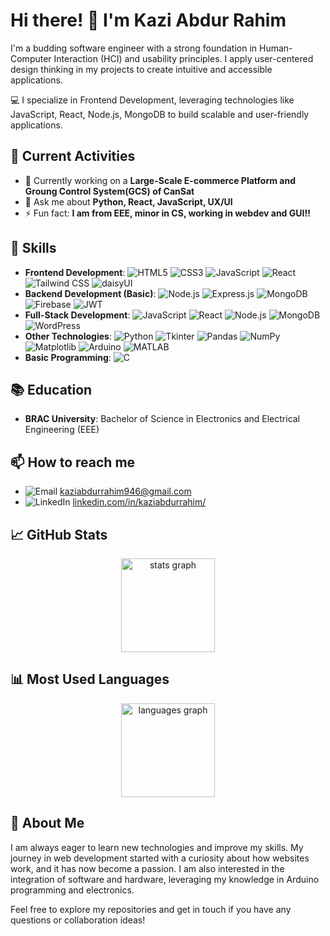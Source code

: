 # Hi there! 👋 I'm Kazi Abdur Rahim

I'm a budding software engineer with a strong foundation in Human-Computer Interaction (HCI) and usability principles. I apply user-centered design thinking in my projects to create intuitive and accessible applications.

💻 I specialize in Frontend  Development, leveraging technologies like JavaScript, React, Node.js, MongoDB to build scalable and user-friendly applications.

## 🚀 Current Activities  
- 🔭 Currently working on a **Large-Scale E-commerce Platform and Groung Control System(GCS) of  CanSat**   
- 💬 Ask me about **Python, React, JavaScript, UX/UI**  
- ⚡ Fun fact: **I am from EEE, minor in CS, working in webdev and GUI!!**
  
## 🔧 Skills
- **Frontend Development**: ![HTML5](https://img.shields.io/badge/-HTML5-E34F26?logo=html5&logoColor=white) ![CSS3](https://img.shields.io/badge/-CSS3-1572B6?logo=css3&logoColor=white) ![JavaScript](https://img.shields.io/badge/-JavaScript-F7DF1E?logo=javascript&logoColor=black) ![React](https://img.shields.io/badge/-React-61DAFB?logo=react&logoColor=black) ![Tailwind CSS](https://img.shields.io/badge/-Tailwind%20CSS-38B2AC?logo=tailwind-css&logoColor=white) ![daisyUI](https://img.shields.io/badge/-daisyUI-5A67D8?logo=daisyui&logoColor=white)
- **Backend Development  (Basic)**: ![Node.js](https://img.shields.io/badge/-Node.js-339933?logo=node.js&logoColor=white) ![Express.js](https://img.shields.io/badge/-Express.js-000000?logo=express&logoColor=white) ![MongoDB](https://img.shields.io/badge/-MongoDB-47A248?logo=mongodb&logoColor=white) ![Firebase](https://img.shields.io/badge/-Firebase-FFCA28?logo=firebase&logoColor=black) ![JWT](https://img.shields.io/badge/JWT-black?style=for-the-badge&logo=JSON%20web%20tokens)
- **Full-Stack Development**: ![JavaScript](https://img.shields.io/badge/-JavaScript-F7DF1E?logo=javascript&logoColor=black) ![React](https://img.shields.io/badge/-React-61DAFB?logo=react&logoColor=black) ![Node.js](https://img.shields.io/badge/-Node.js-339933?logo=node.js&logoColor=white) ![MongoDB](https://img.shields.io/badge/-MongoDB-47A248?logo=mongodb&logoColor=white) ![WordPress](https://img.shields.io/badge/-WordPress-21759B?logo=wordpress&logoColor=white)
- **Other Technologies**: ![Python](https://img.shields.io/badge/-Python-3776AB?logo=python&logoColor=white)
  ![Tkinter](https://img.shields.io/badge/-Tkinter-3776AB?logo=python&logoColor=white)
  ![Pandas](https://img.shields.io/badge/-Pandas-150458?logo=pandas&logoColor=white)
  ![NumPy](https://img.shields.io/badge/-NumPy-013243?logo=numpy&logoColor=white)
  ![Matplotlib](https://img.shields.io/badge/-Matplotlib-000080?logo=matplotlib&logoColor=white)
  ![Arduino](https://img.shields.io/badge/-Arduino-00979D?logo=arduino&logoColor=white)
  ![MATLAB](https://img.shields.io/badge/MATLAB-0076A8?logo=mathworks&logoColor=white)
- **Basic Programming**: ![C](https://img.shields.io/badge/-C-A8B9CC?logo=c&logoColor=black)

## 📚 Education
- **BRAC University**: Bachelor of Science in Electronics and Electrical Engineering (EEE)

## 📫 How to reach me
- ![Email](https://img.shields.io/badge/-Email-D14836?logo=gmail&logoColor=white) [kaziabdurrahim946@gmail.com](mailto:kaziabdurrahim946@gmail.com)
- ![LinkedIn](https://img.shields.io/badge/-LinkedIn-0077B5?logo=linkedin&logoColor=white) [linkedin.com/in/kaziabdurrahim/](https://www.linkedin.com/in/kaziabdurrahim/)


## 📈 GitHub Stats
<div align="center">
  <img src="https://github-readme-stats.vercel.app/api?username=KaziAbdurRahim&show_icons=true&theme=radical" height="150" alt="stats graph" />
</div>

## 📊 Most Used Languages
<div align="center">
  <img src="https://github-readme-stats.vercel.app/api/top-langs/?username=KaziAbdurRahim&layout=compact&theme=radical" height="150" alt="languages graph" />
</div>

## 🚀 About Me
I am always eager to learn new technologies and improve my skills. My journey in web development started with a curiosity about how websites work, and it has now become a passion. I am also interested in the integration of software and hardware, leveraging my knowledge in Arduino programming and electronics.

Feel free to explore my repositories and get in touch if you have any questions or collaboration ideas!



